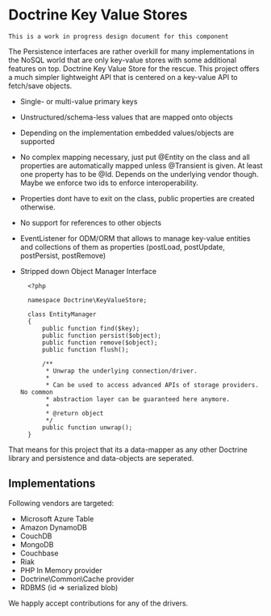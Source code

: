# Doctrine Key Value Stores

    This is a work in progress design document for this component

The Persistence interfaces are rather overkill for many implementations in the NoSQL world that are only key-value stores with some additional features on top. Doctrine Key Value Store for the rescue. This project offers a much simpler lightweight API that is centered on a key-value API to fetch/save objects.

* Single- or multi-value primary keys
* Unstructured/schema-less values that are mapped onto objects
* Depending on the implementation embedded values/objects are supported
* No complex mapping necessary, just put @Entity on the class and all properties are automatically mapped unless @Transient is given. At least one property has to be @Id. Depends on the underlying vendor though. Maybe we enforce two ids to enforce interoperability.
* Properties dont have to exit on the class, public properties are created otherwise.
* No support for references to other objects
* EventListener for ODM/ORM that allows to manage key-value entities and collections of them as properties (postLoad, postUpdate, postPersist, postRemove)
* Stripped down Object Manager Interface

        <?php

        namespace Doctrine\KeyValueStore;

        class EntityManager
        {
            public function find($key);
            public function persist($object);
            public function remove($object);
            public function flush();

            /**
             * Unwrap the underlying connection/driver.
             *
             * Can be used to access advanced APIs of storage providers. No common
             * abstraction layer can be guaranteed here anymore.
             *
             * @return object
             */
            public function unwrap();
        }

That means for this project that its a data-mapper as any other Doctrine library and persistence and data-objects are seperated.

## Implementations

Following vendors are targeted:

* Microsoft Azure Table
* Amazon DynamoDB
* CouchDB
* MongoDB
* Couchbase
* Riak
* PHP In Memory provider
* Doctrine\Common\Cache provider
* RDBMS (id => serialized blob)

We happly accept contributions for any of the drivers.


